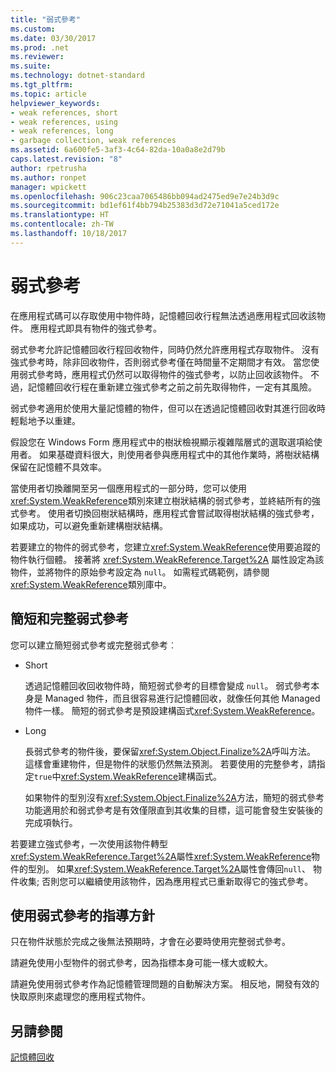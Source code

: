 ```yaml
---
title: "弱式參考"
ms.custom: 
ms.date: 03/30/2017
ms.prod: .net
ms.reviewer: 
ms.suite: 
ms.technology: dotnet-standard
ms.tgt_pltfrm: 
ms.topic: article
helpviewer_keywords:
- weak references, short
- weak references, using
- weak references, long
- garbage collection, weak references
ms.assetid: 6a600fe5-3af3-4c64-82da-10a0a8e2d79b
caps.latest.revision: "8"
author: rpetrusha
ms.author: ronpet
manager: wpickett
ms.openlocfilehash: 906c23caa7065486bb094ad2475ed9e7e24b3d9c
ms.sourcegitcommit: bd1ef61f4bb794b25383d3d72e71041a5ced172e
ms.translationtype: HT
ms.contentlocale: zh-TW
ms.lasthandoff: 10/18/2017
---
```

# <a name="weak-references"></a>弱式參考
在應用程式碼可以存取使用中物件時，記憶體回收行程無法透過應用程式回收該物件。 應用程式即具有物件的強式參考。  
  
 弱式參考允許記憶體回收行程回收物件，同時仍然允許應用程式存取物件。 沒有強式參考時，除非回收物件，否則弱式參考僅在時間量不定期間才有效。 當您使用弱式參考時，應用程式仍然可以取得物件的強式參考，以防止回收該物件。 不過，記憶體回收行程在重新建立強式參考之前之前先取得物件，一定有其風險。  
  
 弱式參考適用於使用大量記憶體的物件，但可以在透過記憶體回收對其進行回收時輕鬆地予以重建。  
  
 假設您在 Windows Form 應用程式中的樹狀檢視顯示複雜階層式的選取選項給使用者。 如果基礎資料很大，則使用者參與應用程式中的其他作業時，將樹狀結構保留在記憶體不具效率。  
  
 當使用者切換離開至另一個應用程式的一部分時，您可以使用<xref:System.WeakReference>類別來建立樹狀結構的弱式參考，並終結所有的強式參考。 使用者切換回樹狀結構時，應用程式會嘗試取得樹狀結構的強式參考，如果成功，可以避免重新建構樹狀結構。  
  
 若要建立的物件的弱式參考，您建立<xref:System.WeakReference>使用要追蹤的物件執行個體。 接著將 <xref:System.WeakReference.Target%2A> 屬性設定為該物件，並將物件的原始參考設定為 `null`。 如需程式碼範例，請參閱<xref:System.WeakReference>類別庫中。  
  
## <a name="short-and-long-weak-references"></a>簡短和完整弱式參考  
 您可以建立簡短弱式參考或完整弱式參考︰  
  
-   Short  
  
     透過記憶體回收回收物件時，簡短弱式參考的目標會變成 `null`。 弱式參考本身是 Managed 物件，而且很容易進行記憶體回收，就像任何其他 Managed 物件一樣。  簡短的弱式參考是預設建構函式<xref:System.WeakReference>。  
  
-   Long  
  
     長弱式參考的物件後，要保留<xref:System.Object.Finalize%2A>呼叫方法。 這樣會重建物件，但是物件的狀態仍然無法預測。 若要使用的完整參考，請指定`true`中<xref:System.WeakReference>建構函式。  
  
     如果物件的型別沒有<xref:System.Object.Finalize%2A>方法，簡短的弱式參考功能適用於和弱式參考是有效僅限直到其收集的目標，這可能會發生安裝後的完成項執行。  
  
 若要建立強式參考，一次使用該物件轉型<xref:System.WeakReference.Target%2A>屬性<xref:System.WeakReference>物件的型別。 如果<xref:System.WeakReference.Target%2A>屬性會傳回`null`、 物件收集; 否則您可以繼續使用該物件，因為應用程式已重新取得它的強式參考。  
  
## <a name="guidelines-for-using-weak-references"></a>使用弱式參考的指導方針  
 只在物件狀態於完成之後無法預期時，才會在必要時使用完整弱式參考。  
  
 請避免使用小型物件的弱式參考，因為指標本身可能一樣大或較大。  
  
 請避免使用弱式參考作為記憶體管理問題的自動解決方案。 相反地，開發有效的快取原則來處理您的應用程式物件。  
  
## <a name="see-also"></a>另請參閱  
 [記憶體回收](../../../docs/standard/garbage-collection/index.md)
